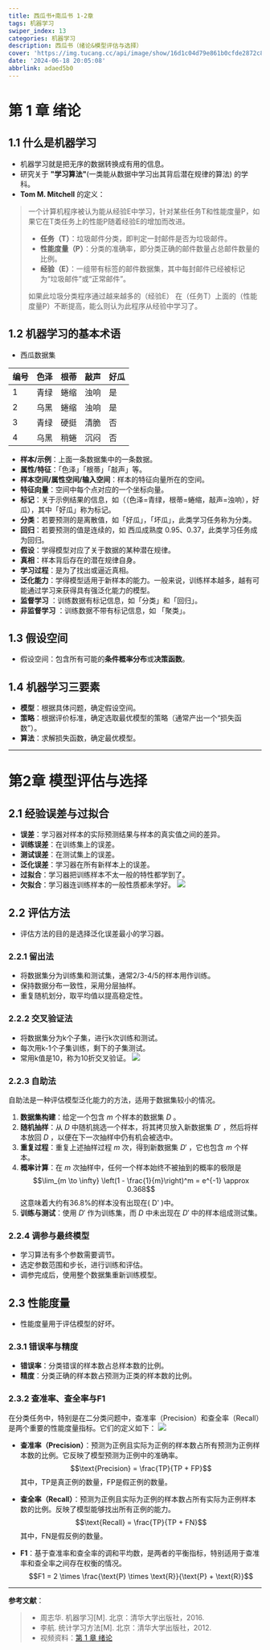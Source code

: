 ```yaml
---
title: 西瓜书+南瓜书 1-2章
tags: 机器学习
swiper_index: 13
categories: 机器学习
description: 西瓜书（绪论&模型评估与选择）
cover: 'https://img.tucang.cc/api/image/show/16d1c04d79e861b0cfde2872c823ee03'
date: '2024-06-18 20:05:08'
abbrlink: adaed5b0
---
```


# 第 1 章 绪论

## 1.1 什么是机器学习
-  机器学习就是把无序的数据转换成有用的信息。
-  研究关于 **"学习算法"**(一类能从数据中学习出其背后潜在规律的算法)  的学科。
-  **Tom M. Mitchell** 的定义：
> 一个计算机程序被认为能从经验E中学习，针对某些任务T和性能度量P，如果它在T类任务上的性能P随着经验E的增加而改进。
> -  **任务（T）**：垃圾邮件分类，即判定一封邮件是否为垃圾邮件。
> -  **性能度量（P）**：分类的准确率，即分类正确的邮件数量占总邮件数量的比例。
> -  **经验（E）**：一组带有标签的邮件数据集，其中每封邮件已经被标记为“垃圾邮件”或“正常邮件”。
> 
> 如果此垃圾分类程序通过越来越多的（经验E） 在（任务T）上面的（性能度量P）不断提高，能么则认为此程序从经验中学习了。

## 1.2 机器学习的基本术语
-  西瓜数据集

| 编号  | 色泽  | 根蒂  | 敲声  | 好瓜  |
| --- | --- | --- | --- | --- |
| 1   | 青绿  | 蜷缩  | 浊响  | 是   |
| 2   | 乌黑  | 蜷缩  | 浊响  | 是   |
| 3   | 青绿  | 硬挺  | 清脆  | 否   |
| 4   | 乌黑  | 稍蜷  | 沉闷  | 否   |

- **样本/示例**：上面一条数据集中的一条数据。
-  **属性/特征**：「色泽」「根蒂」「敲声」等。
-  **样本空间/属性空间/输入空间**：样本的特征向量所在的空间。
-  **特征向量**：空间中每个点对应的一个坐标向量。
-  **标记**：关于示例结果的信息，如（（色泽=青绿，根蒂=蜷缩，敲声=浊响），好瓜），其中「好瓜」称为标记。
-  **分类**：若要预测的是离散值，如「好瓜」，「坏瓜」，此类学习任务称为分类。
-  **回归**：若要预测的值是连续的，如 西瓜成熟度 0.95、0.37，此类学习任务成为回归。
-  **假设**：学得模型对应了关于数据的某种潜在规律。
-  **真相**：样本背后存在的潜在规律自身。
-  **学习过程**：是为了找出或逼近真相。
-  **泛化能力**：学得模型适用于新样本的能力。一般来说，训练样本越多，越有可能通过学习来获得具有强泛化能力的模型。
-  **监督学习** ：训练数据有标记信息，如「分类」和「回归」。
-  **非监督学习** ：训练数据不带有标记信息，如 「聚类」。

## 1.3 假设空间
-  假设空间：包含所有可能的**条件概率分布**或**决策函数**。

## 1.4 机器学习三要素
-  **模型**：根据具体问题，确定假设空间。
-  **策略**：根据评价标准，确定选取最优模型的策略（通常产出一个“损失函数”）。
-  **算法**：求解损失函数，确定最优模型。

*****

# 第2章 模型评估与选择

## 2.1 经验误差与过拟合
- **误差**：学习器对样本的实际预测结果与样本的真实值之间的差异。
- **训练误差**：在训练集上的误差。
- **测试误差**：在测试集上的误差。
- **泛化误差**：学习器在所有新样本上的误差。
- **过拟合**：学习器把训练样本不太一般的特性都学到了。
- **欠拟合**：学习器连训练样本的一般性质都未学好。
![](https://img.szgchw.cn/3263698676494340)

## 2.2 评估方法
- 评估方法的目的是选择泛化误差最小的学习器。

### 2.2.1 留出法
- 将数据集分为训练集和测试集，通常2/3-4/5的样本用作训练。
- 保持数据分布一致性，采用分层抽样。
- 重复随机划分，取平均值以提高稳定性。

### 2.2.2 交叉验证法
- 将数据集分为k个子集，进行k次训练和测试。
- 每次用k-1个子集训练，剩下的子集测试。
- 常用k值是10，称为10折交叉验证。
![](https://img.szgchw.cn/3263700924633115)

### 2.2.3 自助法
自助法是一种评估模型泛化能力的方法，适用于数据集较小的情况。

1. **数据集构建**：给定一个包含 $m$ 个样本的数据集 $D$ 。
2. **随机抽样**：从 $D$ 中随机挑选一个样本，将其拷贝放入新数据集 $D'$ ，然后将样本放回 $D$ ，以便在下一次抽样中仍有机会被选中。
3. **重复过程**：重复上述抽样过程 $m$ 次，得到新数据集 $D'$ ，它也包含 $m$ 个样本。
4. **概率计算**：在 $m$ 次抽样中，任何一个样本始终不被抽到的概率的极限是
$$\lim_{m \to \infty} \left(1 - \frac{1}{m}\right)^m = e^{-1} \approx 0.368$$
这意味着大约有36.8%的样本没有出现在\( D' \)中。
5. **训练与测试**：使用 $D'$ 作为训练集，而 $D$ 中未出现在 $D'$ 中的样本组成测试集。

### 2.2.4 调参与最终模型
- 学习算法有多个参数需要调节。
- 选定参数范围和步长，进行训练和评估。
- 调参完成后，使用整个数据集重新训练模型。

## 2.3 性能度量
- 性能度量用于评估模型的好坏。

### 2.3.1 错误率与精度
- **错误率**：分类错误的样本数占总样本数的比例。
- **精度**：分类正确的样本数占预测为正类的样本数的比例。


### 2.3.2 查准率、查全率与F1

在分类任务中，特别是在二分类问题中，查准率（Precision）和查全率（Recall）是两个重要的性能度量指标。它们的定义如下：
![](https://img.szgchw.cn/3263701595721754)


- **查准率（Precision）**：预测为正例且实际为正例的样本数占所有预测为正例样本数的比例。它反映了模型预测为正例中的准确率。
   $$\text{Precision} = \frac{TP}{TP + FP}$$ 
  其中，TP是真正例的数量，FP是假正例的数量。

- **查全率（Recall）**：预测为正例且实际为正例的样本数占所有实际为正例样本数的比例。反映了模型能够找出所有正例的能力。
 $$\text{Recall} = \frac{TP}{TP + FN}$$
  其中，FN是假反例的数量。

- **F1**：基于查准率和查全率的调和平均数，是两者的平衡指标，特别适用于查准率和查全率之间存在权衡的情况。
   $$F1 = 2 \times \frac{\text{P} \times \text{R}}{\text{P} + \text{R}}$$ 
*****
**参考文献**：
>  - 周志华. 机器学习[M]. 北京：清华大学出版社，2016.
>  - 李航. 统计学习方法[M]. 北京：清华大学出版社，2012.
>  - 视频资料：[第 1 章 绪论](https://www.bilibili.com/video/BV1Mh411e7VU?p=2)

